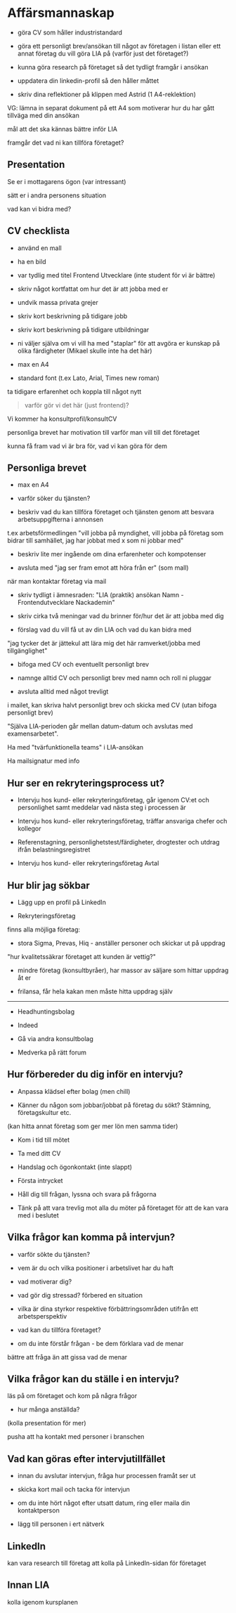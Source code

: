 # Affärsmannaskap

- göra CV som håller industristandard

- göra ett personligt brev/ansökan till något av företagen i listan eller ett annat företag du vill göra LIA på (varför just det företaget?)

- kunna göra research på företaget så det tydligt framgår i ansökan

- uppdatera din linkedin-profil så den håller måttet

- skriv dina reflektioner på klippen med Astrid (1 A4-reklektion)

VG: lämna in separat dokument på ett A4 som motiverar hur du har gått tillväga med din ansökan

mål att det ska kännas bättre inför LIA

framgår det vad ni kan tillföra företaget?

## Presentation

Se er i mottagarens ögon (var intressant)

sätt er i andra personens situation

vad kan vi bidra med?

## CV checklista

- använd en mall

- ha en bild

- var tydlig med titel Frontend Utvecklare (inte student för vi är bättre)

- skriv något kortfattat om hur det är att jobba med er

- undvik massa privata grejer

- skriv kort beskrivning på tidigare jobb

- skriv kort beskrivning på tidigare utbildningar

- ni väljer själva om vi vill ha med "staplar" för att avgöra er kunskap på olika färdigheter (Mikael skulle inte ha det här)

- max en A4

- standard font (t.ex Lato, Arial, Times new roman)

ta tidigare erfarenhet och koppla till något nytt

> varför gör vi det här (just frontend)?

Vi kommer ha konsultprofil/konsultCV

personliga brevet har motivation till varför man vill till det företaget

kunna få fram vad vi är bra för, vad vi kan göra för dem

## Personliga brevet

- max en A4

- varför söker du tjänsten?

- beskriv vad du kan tillföra företaget och tjänsten genom att besvara arbetsuppgifterna i annonsen

t.ex arbetsförmedlingen "vill jobba på myndighet, vill jobba på företag som bidrar till samhället, jag har jobbat med x som ni jobbar med"

- beskriv lite mer ingående om dina erfarenheter och kompotenser

- avsluta med "jag ser fram emot att höra från er" (som mall)

när man kontaktar företag via mail

- skriv tydligt i ämnesraden: "LIA (praktik) ansökan Namn - Frontendutvecklare Nackademin"

- skriv cirka två meningar vad du brinner för/hur det är att jobba med dig

- förslag vad du vill få ut av din LIA och vad du kan bidra med

"jag tycker det är jättekul att lära mig det här ramverket/jobba med tillgänglighet"

- bifoga med CV och eventuellt personligt brev

- namnge alltid CV och personligt brev med namn och roll ni pluggar

- avsluta alltid med något trevligt

i mailet, kan skriva halvt personligt brev och skicka med CV (utan bifoga personligt brev)

"Själva LIA-perioden går mellan datum-datum och avslutas med examensarbetet".

Ha med "tvärfunktionella teams" i LIA-ansökan

Ha mailsignatur med info

## Hur ser en rekryteringsprocess ut?

- Intervju hos kund- eller rekryteringsföretag, går igenom CV:et och personlighet samt meddelar vad nästa steg i processen är

- Intervju hos kund- eller rekryteringsföretag, träffar ansvariga chefer och kollegor

- Referenstagning, personlighetstest/färdigheter, drogtester och utdrag ifrån belastningsregistret

- Intervju hos kund- eller rekryteringsföretag Avtal

## Hur blir jag sökbar

- Lägg upp en profil på LinkedIn

- Rekryteringsföretag

finns alla möjliga företag:

- stora Sigma, Prevas, Hiq - anställer personer och skickar ut på uppdrag

"hur kvalitetssäkrar företaget att kunden är vettig?"

- mindre företag (konsultbyråer), har massor av säljare som hittar uppdrag åt er

- frilansa, får hela kakan men måste hitta uppdrag själv

---

- Headhuntingsbolag

- Indeed

- Gå via andra konsultbolag

- Medverka på rätt forum

## Hur förbereder du dig inför en intervju?

- Anpassa klädsel efter bolag (men chill)

- Känner du någon som jobbar/jobbat på företag du sökt? Stämning, företagskultur etc.

(kan hitta annat företag som ger mer lön men samma tider)

- Kom i tid till mötet

- Ta med ditt CV

- Handslag och ögonkontakt (inte slappt)

- Första intrycket

- Håll dig till frågan, lyssna och svara på frågorna

- Tänk på att vara trevlig mot alla du möter på företaget för att de kan vara med i beslutet

## Vilka frågor kan komma på intervjun?

- varför sökte du tjänsten?

- vem är du och vilka positioner i arbetslivet har du haft

- vad motiverar dig?

- vad gör dig stressad? förbered en situation

- vilka är dina styrkor respektive förbättringsområden utifrån ett arbetsperspektiv

- vad kan du tillföra företaget?

- om du inte förstår frågan - be dem förklara vad de menar

bättre att fråga än att gissa vad de menar

## Vilka frågor kan du ställe i en intervju?

läs på om företaget och kom på några frågor

- hur många anställda?

(kolla presentation för mer)

pusha att ha kontakt med personer i branschen

## Vad kan göras efter intervjutillfället

- innan du avslutar intervjun, fråga hur processen framåt ser ut

- skicka kort mail och tacka för intervjun

- om du inte hört något efter utsatt datum, ring eller maila din kontaktperson

- lägg till personen i ert nätverk

## LinkedIn

kan vara research till företag att kolla på LinkedIn-sidan för företaget

## Innan LIA

kolla igenom kursplanen
